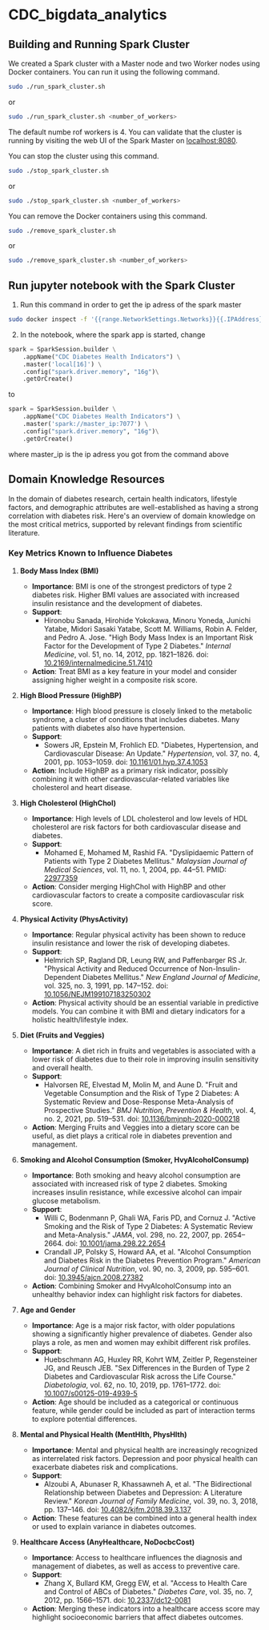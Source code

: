 # CDC_bigdata_analytics

## Building and Running Spark Cluster
We created a Spark cluster with a Master node and two Worker nodes using Docker containers. You can run it using the following command.
```sh
sudo ./run_spark_cluster.sh
```
or
```sh
sudo ./run_spark_cluster.sh <number_of_workers>
```
The default numbe rof workers is 4.
You can validate that the cluster is running by visiting the web UI of the Spark Master on [localhost:8080](http://localhost:8080/). 

You can stop the cluster using this command.
```sh
sudo ./stop_spark_cluster.sh
```
or
```sh
sudo ./stop_spark_cluster.sh <number_of_workers>
```
You can remove the Docker containers using this command.
```sh
sudo ./remove_spark_cluster.sh
```
or
```sh
sudo ./remove_spark_cluster.sh <number_of_workers>
```

## Run jupyter notebook with the Spark Cluster

1. Run this command in order to get the ip adress of the spark master
```sh
sudo docker inspect -f '{{range.NetworkSettings.Networks}}{{.IPAddress}}{{end}}' spark-master
```

2. In the notebook, where the spark app is started, change 
```python
spark = SparkSession.builder \
    .appName("CDC Diabetes Health Indicators") \
    .master('local[16]') \
    .config("spark.driver.memory", "16g")\
    .getOrCreate()
```
to
```python
spark = SparkSession.builder \
    .appName("CDC Diabetes Health Indicators") \
    .master('spark://master_ip:7077') \
    .config("spark.driver.memory", "16g")\
    .getOrCreate()
```
where master_ip is the ip adress you got from the command above

## Domain Knowledge Resources

In the domain of diabetes research, certain health indicators, lifestyle factors, and demographic attributes are well-established as having a strong correlation with diabetes risk. Here's an overview of domain knowledge on the most critical metrics, supported by relevant findings from scientific literature.

### Key Metrics Known to Influence Diabetes

1. **Body Mass Index (BMI)**
   - **Importance**: BMI is one of the strongest predictors of type 2 diabetes risk. Higher BMI values are associated with increased insulin resistance and the development of diabetes.
   - **Support**:  
     - Hironobu Sanada, Hirohide Yokokawa, Minoru Yoneda, Junichi Yatabe, Midori Sasaki Yatabe, Scott M. Williams, Robin A. Felder, and Pedro A. Jose. "High Body Mass Index is an Important Risk Factor for the Development of Type 2 Diabetes." *Internal Medicine*, vol. 51, no. 14, 2012, pp. 1821–1826. doi: [10.2169/internalmedicine.51.7410](https://doi.org/10.2169/internalmedicine.51.7410)
   - **Action**: Treat BMI as a key feature in your model and consider assigning higher weight in a composite risk score.

2. **High Blood Pressure (HighBP)**
   - **Importance**: High blood pressure is closely linked to the metabolic syndrome, a cluster of conditions that includes diabetes. Many patients with diabetes also have hypertension.
   - **Support**:  
     - Sowers JR, Epstein M, Frohlich ED. "Diabetes, Hypertension, and Cardiovascular Disease: An Update." *Hypertension*, vol. 37, no. 4, 2001, pp. 1053–1059. doi: [10.1161/01.hyp.37.4.1053](https://doi.org/10.1161/01.hyp.37.4.1053)
   - **Action**: Include HighBP as a primary risk indicator, possibly combining it with other cardiovascular-related variables like cholesterol and heart disease.

3. **High Cholesterol (HighChol)**
   - **Importance**: High levels of LDL cholesterol and low levels of HDL cholesterol are risk factors for both cardiovascular disease and diabetes.
   - **Support**:  
     - Mohamed E, Mohamed M, Rashid FA. "Dyslipidaemic Pattern of Patients with Type 2 Diabetes Mellitus." *Malaysian Journal of Medical Sciences*, vol. 11, no. 1, 2004, pp. 44–51. PMID: [22977359](https://pubmed.ncbi.nlm.nih.gov/22977359)
   - **Action**: Consider merging HighChol with HighBP and other cardiovascular factors to create a composite cardiovascular risk score.

4. **Physical Activity (PhysActivity)**
   - **Importance**: Regular physical activity has been shown to reduce insulin resistance and lower the risk of developing diabetes.
   - **Support**:  
     - Helmrich SP, Ragland DR, Leung RW, and Paffenbarger RS Jr. "Physical Activity and Reduced Occurrence of Non-Insulin-Dependent Diabetes Mellitus." *New England Journal of Medicine*, vol. 325, no. 3, 1991, pp. 147–152. doi: [10.1056/NEJM199107183250302](https://doi.org/10.1056/NEJM199107183250302)
   - **Action**: Physical activity should be an essential variable in predictive models. You can combine it with BMI and dietary indicators for a holistic health/lifestyle index.

5. **Diet (Fruits and Veggies)**
   - **Importance**: A diet rich in fruits and vegetables is associated with a lower risk of diabetes due to their role in improving insulin sensitivity and overall health.
   - **Support**:  
     - Halvorsen RE, Elvestad M, Molin M, and Aune D. "Fruit and Vegetable Consumption and the Risk of Type 2 Diabetes: A Systematic Review and Dose-Response Meta-Analysis of Prospective Studies." *BMJ Nutrition, Prevention & Health*, vol. 4, no. 2, 2021, pp. 519–531. doi: [10.1136/bmjnph-2020-000218](https://doi.org/10.1136/bmjnph-2020-000218)
   - **Action**: Merging Fruits and Veggies into a dietary score can be useful, as diet plays a critical role in diabetes prevention and management.

6. **Smoking and Alcohol Consumption (Smoker, HvyAlcoholConsump)**
   - **Importance**: Both smoking and heavy alcohol consumption are associated with increased risk of type 2 diabetes. Smoking increases insulin resistance, while excessive alcohol can impair glucose metabolism.
   - **Support**:  
     - Willi C, Bodenmann P, Ghali WA, Faris PD, and Cornuz J. "Active Smoking and the Risk of Type 2 Diabetes: A Systematic Review and Meta-Analysis." *JAMA*, vol. 298, no. 22, 2007, pp. 2654–2664. doi: [10.1001/jama.298.22.2654](https://doi.org/10.1001/jama.298.22.2654)  
     - Crandall JP, Polsky S, Howard AA, et al. "Alcohol Consumption and Diabetes Risk in the Diabetes Prevention Program." *American Journal of Clinical Nutrition*, vol. 90, no. 3, 2009, pp. 595–601. doi: [10.3945/ajcn.2008.27382](https://doi.org/10.3945/ajcn.2008.27382)
   - **Action**: Combining Smoker and HvyAlcoholConsump into an unhealthy behavior index can highlight risk factors for diabetes.

7. **Age and Gender**
   - **Importance**: Age is a major risk factor, with older populations showing a significantly higher prevalence of diabetes. Gender also plays a role, as men and women may exhibit different risk profiles.
   - **Support**:  
     - Huebschmann AG, Huxley RR, Kohrt WM, Zeitler P, Regensteiner JG, and Reusch JEB. "Sex Differences in the Burden of Type 2 Diabetes and Cardiovascular Risk across the Life Course." *Diabetologia*, vol. 62, no. 10, 2019, pp. 1761–1772. doi: [10.1007/s00125-019-4939-5](https://doi.org/10.1007/s00125-019-4939-5)
   - **Action**: Age should be included as a categorical or continuous feature, while gender could be included as part of interaction terms to explore potential differences.

8. **Mental and Physical Health (MentHlth, PhysHlth)**
   - **Importance**: Mental and physical health are increasingly recognized as interrelated risk factors. Depression and poor physical health can exacerbate diabetes risk and complications.
   - **Support**:  
     - Alzoubi A, Abunaser R, Khassawneh A, et al. "The Bidirectional Relationship between Diabetes and Depression: A Literature Review." *Korean Journal of Family Medicine*, vol. 39, no. 3, 2018, pp. 137–146. doi: [10.4082/kjfm.2018.39.3.137](https://doi.org/10.4082/kjfm.2018.39.3.137)
   - **Action**: These features can be combined into a general health index or used to explain variance in diabetes outcomes.

9. **Healthcare Access (AnyHealthcare, NoDocbcCost)**
   - **Importance**: Access to healthcare influences the diagnosis and management of diabetes, as well as access to preventive care.
   - **Support**:  
     - Zhang X, Bullard KM, Gregg EW, et al. "Access to Health Care and Control of ABCs of Diabetes." *Diabetes Care*, vol. 35, no. 7, 2012, pp. 1566–1571. doi: [10.2337/dc12-0081](https://doi.org/10.2337/dc12-0081)
   - **Action**: Merging these indicators into a healthcare access score may highlight socioeconomic barriers that affect diabetes outcomes.
